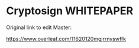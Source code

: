 # Cryptosign WHITEPAPER
Original link to edit Master:

https://www.overleaf.com/11620120mgjrrnyswffk